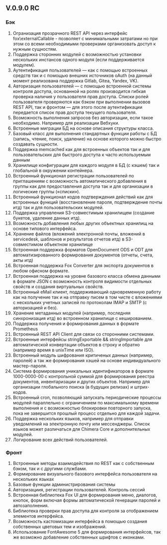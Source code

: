 ## V.0.9.0 RC
### Бэк
1. Огранизация прозрачного REST API через интерфейс fox\externalCallable - позволяет с минимальными затратами но при этом со всеми необходимыми проверками организовать доступ к нужным сущностям.
2. Поддержка сторонних модулей с возможностью установки нескольких инстансов одного модуля (если поддерживается модулем).
3. Аутентификация пользователей — как с помощью встроенных средств так и с помощью внешних источников oAuth (на данный момент реализована поддержка Gitlab, Gitea, Yandex, VK).
4. Авторизация пользователей — с помощью встроенной системы контроля доступа, основанной на ролях производится гибкая проверка наличия у пользователя прав доступа. Списки ролей пользователя проверяются как бэком при выполнении вызовов REST API, так и фронтом — для этого после аутентификации передается список прав доступа текущего пользователя.
5. Возможность выполнения запросов без авторизации, если такое необходимо. Например для реализации Вебхуки.
6. Встроенные миграции БД на основе описания структуры класса.
7. Базовый класс для выполнения стандартных функции работы с БД (запись, чтение, поиск, удаление) на основе которого можно быстро создавать сущности.
8. Поддержка memcached как для встроенных объектов так и для пользовательских для быстрого доступа к часто используемым данным
9. Хранилище конфигурации для каждого модуля в БД (с кэшем) так и глобальной в окружении контейнера.
10. Встроенный функционал регистрации пользователей по приглашениям с возможность автоматического добавления в группы как для предоставления доступа так и для организации в логические группы («списки»).
11. Встроенный функционал кодов подтверждения действий как для встроенных функций (восстановление пароля, подтверждение почты итд) так и для пользовательских модулей.
12. Поддержка управления S3-совместимым хранилищем (создание букетов, удаление данных итд).
13. Возможность добавления любых других объектных хранилищ на основе типового интерфейса.
14. Хранение файлов (вложений электронной почты, вложений в servicedesk, шаблонов и результатов отчетов итд) в S3-совместимом объектном хранилище
15. Встроенная поддержка форматов OpenDocument ODS и ODT для автоматизированного формирования документов (отчеты, счета, акты итд)
16. Встроенная поддержка Fox Converter для экспорта документов в любом офисном формате.
17. Встроенная поддержка на уровне базового класса обмена данными в формате JSON с возможность контроля видимости отдельных свойств и создания виртуальных свойств.
18. Встроенный eMail клиент, поддерживающий одновременную работу как на получение так и на отправку писем в том чисте с вложениями с нескольких учетных записей по протоколам IMAP и SMTP (с авторизацией и без).
19. Хранение метаданных модулей (например, последняя синхронизация итд) во встроенном хранилище с кешированием.
20. Поддержка получения и формирования данных в формате Prometheus
21. Встроенный REST API Client для связи со сторонними системами.
22. Встроенные интерфейсы stringExportable && stringImportable для автоматической конвертации объектов в строку и обратно (например время в unixTime или ISO).
23. Встроенный модуль шифрования критиченых данных (например, паролей) а так же формирования хэшей на основе индивидуального мастер-пароля.
24. Система формирования уникальных идентификаторов в формате 1000-0000-00 с контрольной суммой для формирования реестра документов, инвентаризации и других объектов. Например для организации глобального поиска (в будущих релизах) и штрих-кодов.
25. Встроенный cron, позволяющий запускать периодические процессы модулей параллельно с ограничением по максимальному времени выполнения и с возможностью блокировки повторного запуска, пока не завершится прошлый процесс отдельно для каждой задачи.
26. Поддержка нескольких языков, например для отправки уведомлений на электронную почту или мессенджеры. Список языков может различаться для Chimera Core и дополнительных модулей.
27. Логирование всех действий пользователей.

### Фронт
1. Встроенные методы взаимодействия по REST как с собственным бэком, так и с другими службами.
2. Формирование визуального базового интерфейса пользователя на нескольких языках
3. Базовые функции администрирования системы
4. Авторизациия, регистрации пользователей. Контроль сессий
5. Встроенная библиотека Fox UI для формирования меню, диалогов, кнопок, форм включая формы автоматической генерации паролей и автозаполнения.
6. Библиотека проверки прав доступа для контроля за отображением элементов интерфейса.
7. Возможность кастомизации интерфейса в помощью создания собственных цветовых тем и изображений.
8. Использование FontAwesome 5 для формирования интерфейсов, так же возможно добавление собственных шрифтов с иконками.